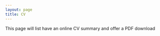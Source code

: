 ```yaml
---
layout: page
title: CV
---
```


<p class="message">
  This page will list have an online CV summary and offer a PDF download
</p>


